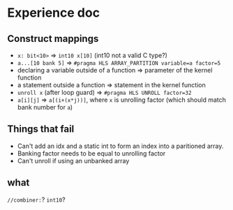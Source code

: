 # Experience doc

## Construct mappings

- `x: bit<10>` => `int10 x[10]` (int10 not a valid C type?)
- `a...[10 bank 5]` => `#pragma HLS ARRAY_PARTITION variable=a factor=5`
- declaring a variable outside of a function => parameter of the kernel function
- a statement outside a function => statement in the kernel function
- `unroll x` (after loop guard) => `#pragma HLS UNROLL factor=32`
- `a[i][j]` => `a[(i+(x*j))]`, where `x` is unrolling factor (which should match bank number for `a`)

## Things that fail

- Can't add an idx and a static int to form an index into a paritioned array.
- Banking factor needs to be equal to unrolling factor
- Can't unroll if using an unbanked array

## what

`//combiner:`?
`int10`?
